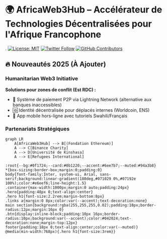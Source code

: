 # 🌍 AfricaWeb3Hub – Accélérateur de Technologies Décentralisées pour l'Afrique Francophone
.
[![License: MIT](https://img.shields.io/badge/License-MIT-yellow.svg)](LICENSE)
[![Twitter Follow](https://img.shields.io/twitter/follow/kingofcongo11?style=social)](https://twitter.com/kingofcongo11)
[![GitHub Contributors](https://img.shields.io/github/contributors/Prince2993/web3-initiation-blockchain-training)](https://github.com/Prince2993/web3-initiation-blockchain-training/graphs/contributors)

## 🔥 Nouveautés 2025 (À Ajouter)
### **Humanitarian Web3 Initiative**
**Solutions pour zones de conflit (Est RDC) :**
- 💸 Système de paiement P2P via Lightning Network (alternative aux banques inaccessibles)
- 🆔 Identité décentralisée pour déplacés internes (Worldcoin, ENS)
- 📱 App mobile hors-ligne avec tutoriels Swahili/Français

### **Partenariats Stratégiques**
```mermaid
graph LR
    A[AfricaWeb3Hub] --> B[(Fondation Ethereum)]
    A --> C[Binance Charity]
    A --> D[Université de Kinshasa]
    A --> E[Refugees International]

:root{--bg:#0f1724;--card:#0b1220;--accent:#6ee7b7;--muted:#94a3b8}
*{box-sizing:border-box;margin:0;padding:0}
body{font-family:Inter, system-ui, Arial, sans-serif;background:linear-gradient(180deg,#071029 0%,#07192e 100%);color:#e6eef6;line-height:1.5}
.container{max-width:1000px;margin:0 auto;padding:24px}
.hero{padding:48px 0;text-align:center}
.hero h1{font-size:2.2rem;margin-bottom:8px}
.links a{margin:0 8px;color:var(--accent);text-decoration:none}
main section{background:rgba(255,255,255,0.02);padding:18px;border-radius:12px;margin:16px 0}
.btn{display:inline-block;padding:10px 16px;border-radius:10px;background:var(--accent);color:#042024;text-decoration:none;margin-top:12px}
footer{padding:18px 0;text-align:center;color:var(--muted)}
@media(min-width:768px){.hero h1{font-size:3rem}}
